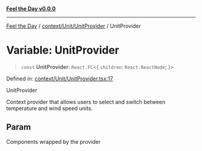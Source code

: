 [**Feel the Day v0.0.0**](../../../../README.md)

***

[Feel the Day](../../../../README.md) / [context/Unit/UnitProvider](../README.md) / UnitProvider

# Variable: UnitProvider

> `const` **UnitProvider**: `React.FC`\<\{ `children`: `React.ReactNode`; \}\>

Defined in: [context/Unit/UnitProvider.tsx:17](https://github.com/HyeinKang/feel-the-day/blob/8289c79f2741a9407fd7ce6a81056ae02e4eeed7/src/context/Unit/UnitProvider.tsx#L17)

UnitProvider

Context provider that allows users to select and switch between temperature and wind speed units.

## Param

Components wrapped by the provider
